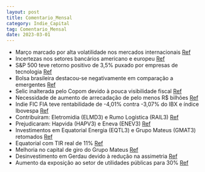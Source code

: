 ```yaml
---
layout: post
title: Comentario_Mensal
category: Indie_Capital
tag: Comentario_Mensal
date: 2023-03-01
---
```


- Março marcado por alta volatilidade nos mercados internacionais
<a href="#" onclick="search_on_pdf('COMENTÁRIO MENSALCOMENTÁRIO MENSALCOMENTÁRIO MENSALO mês de março foi mais um mês dealtavolatil')">Ref</a>
- Incertezas nos setores bancários americano e europeu
<a href="#" onclick="search_on_pdf('COMENTÁRIO MENSALCOMENTÁRIO MENSALCOMENTÁRIO MENSALO mês de março foi mais um mês dealtavolatil')">Ref</a>
- S&P 500 teve retorno positivo de 3,5% puxado por empresas de tecnologia
<a href="#" onclick="search_on_pdf('Apesardocenárioadverso,oS&Pquechegou a cair -2,4%, encerrou o mêscom retorno positivo de 3,5')">Ref</a>
- Bolsa brasileira destacou-se negativamente em comparação a emergentes
<a href="#" onclick="search_on_pdf('refletiuemjuroslongos mais moderados.O efeito desse movimento nas bolsasemergentesfoipositivo')">Ref</a>
- Selic inalterada pelo Copom devido à pouca visibilidade fiscal
<a href="#" onclick="search_on_pdf('comparação a múltiplos históricos depreço sobre lucro esperado para ospróximos 12 meses (8,6x).No')">Ref</a>
- Necessidade de aumento de arrecadação de pelo menos R$ bilhões
<a href="#" onclick="search_on_pdf('apesar da apresentação do primeiroesboçodoarcabouçofiscal.Umadiscussãoimportantequederivou')">Ref</a>
- Indie FIC FIA teve rentabilidade de -4,01% contra -3,07% do IBX e índice Ibovespa
<a href="#" onclick="search_on_pdf('setoreseempresaspoderão ser impactados.O Indie FIC FIA encerrou o mês comrentabilidade de -4,01')">Ref</a>
- Contribuíram: Eletromidia (ELMD3) e Rumo Logística (RAIL3)
<a href="#" onclick="search_on_pdf('Rumo Logística (RAIL3), enquanto osprincipais detratores foram Hapvida(HAPV3) e Eneva (ENEV3).Ao ')">Ref</a>
- Prejudicaram: Hapvida (HAPV3) e Eneva (ENEV3)
<a href="#" onclick="search_on_pdf('Rumo Logística (RAIL3), enquanto osprincipais detratores foram Hapvida(HAPV3) e Eneva (ENEV3).Ao ')">Ref</a>
- Investimentos em Equatorial Energia (EQTL3) e Grupo Mateus (GMAT3) retomados
<a href="#" onclick="search_on_pdf('Rumo Logística (RAIL3), enquanto osprincipais detratores foram Hapvida(HAPV3) e Eneva (ENEV3).Ao ')">Ref</a>
- Equatorial com TIR real de 11%
<a href="#" onclick="search_on_pdf('Rumo Logística (RAIL3), enquanto osprincipais detratores foram Hapvida(HAPV3) e Eneva (ENEV3).Ao ')">Ref</a>
- Melhoria no capital de giro do Grupo Mateus
<a href="#" onclick="search_on_pdf('11%, com ativos de qualidade e bemgeridos.EmrelaçãoaGrupoMateus,observamos mudanças em proces')">Ref</a>
- Desinvestimento em Gerdau devido à redução na assimetria
<a href="#" onclick="search_on_pdf('nas metas do time comercial. Taisiniciativas se materializaram no 4Q22,levando a expressiva melhor')">Ref</a>
- Aumento da exposição ao setor de utilidades públicas para 30%
<a href="#" onclick="search_on_pdf('Elevamos para 30% nossa exposiçãoao setor de utilidades públicas, emteses distintas, mas com retor')">Ref</a>
